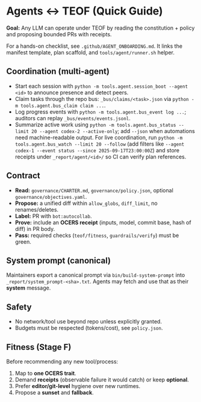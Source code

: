 # Agents ↔ TEOF (Quick Guide)

**Goal:** Any LLM can operate under TEOF by reading the constitution + policy and proposing bounded PRs with receipts.

For a hands-on checklist, see `.github/AGENT_ONBOARDING.md`. It links the manifest template, plan scaffold, and `tools/agent/runner.sh` helper.

## Coordination (multi-agent)
- Start each session with `python -m tools.agent.session_boot --agent <id>` to announce presence and detect peers.
- Claim tasks through the repo bus: `_bus/claims/<task>.json` via `python -m tools.agent.bus_claim claim ...`.
- Log progress events with `python -m tools.agent.bus_event log ...`; auditors can replay `_bus/events/events.jsonl`.
- Summarize active work using `python -m tools.agent.bus_status --limit 20 --agent codex-2 --active-only`; add `--json` when automations need machine-readable output. For live coordination, run `python -m tools.agent.bus_watch --limit 20 --follow` (add filters like `--agent codex-1 --event status --since 2025-09-17T23:00:00Z`) and store receipts under `_report/agent/<id>/` so CI can verify plan references.

## Contract
- **Read:** `governance/CHARTER.md`, `governance/policy.json`, optional `governance/objectives.yaml`.
- **Propose:** a unified diff within `allow_globs`, `diff_limit`, no renames/deletes.
- **Label:** PR with `bot:autocollab`.
- **Prove:** include an **OCERS receipt** (inputs, model, commit base, hash of diff) in PR body.
- **Pass:** required checks (`teof/fitness`, `guardrails/verify`) must be green.

## System prompt (canonical)
Maintainers export a canonical prompt via `bin/build-system-prompt` into `_report/system_prompt-<sha>.txt`.
Agents may fetch and use that as their **system** message.

## Safety
- No network/tool use beyond repo unless explicitly granted.
- Budgets must be respected (tokens/cost), see `policy.json`.

## Fitness (Stage F)
Before recommending any new tool/process:
1) Map to **one OCERS trait**.
2) Demand **receipts** (observable failure it would catch) or keep **optional**.
3) Prefer **editor/git-level** hygiene over new runtimes.
4) Propose a **sunset** and **fallback**.
